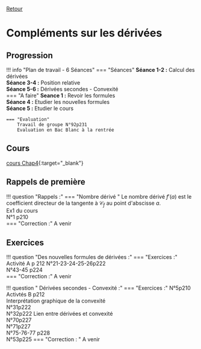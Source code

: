 [Retour](../../Chap.md)
# Compléments sur les dérivées

## Progression
!!! info "Plan de travail - 6 Séances"
    === "Séances" 
        **Séance 1-2 :** Calcul des dérivées  
        **Séance 3-4 :** Position relative  
        **Séance 5-6 :**  Dérivées secondes - Convexité  
    === "A faire"
        **Seance 1 :**  Revoir les formules  
        **Séance 4 :** Etudier les nouvelles formules  
        **Séance 5 :** Etudier le cours  
    
    === "Evaluation"  
        Travail de groupe N°92p231  
        Evaluation en Bac Blanc à la rentrée
    
## Cours 
[cours Chap4](./Cours-chap4.pdf){:target="_blank"}
## Rappels de première
!!! question "Rappels  :"
    === "Nombre dérivé "
        Le nombre dérivé $f'(a)$ est le coefficient directeur de la tangente à $\mathcal{C}_f$ au point d'abscisse $a$.  
        Ex1 du cours  
        N°1 p210  
    === "Correction :"
        A venir  
        <!--[Ex 1](./1.pdf){:target="_blank"}-->  
        
## Exercices 

        
!!! question "Des nouvelles formules de dérivées :"
    === "Exercices :" 
        Activité A p 212
        N°21-23-24-25-26p222  
        N°43-45 p224  
    === "Correction :"
        A venir
        <!--[Ex 21-23-24-25](./21-23-24-25.pdf){:target="_blank"}-->  
        <!--[Ex 43-45](./43-45.pdf){:target="_blank"}-->  


!!! question " Dérivées secondes - Convexité :"
    === "Exercices :"
        N°5p210
        Activtés B p212  
        Interprétation graphique de la convexité  
        N°31p222  
        N°32p222
        Lien entre dérivées et convexité  
        N°70p227    
        N°71p227  
        N°75-76-77 p228  
        N°53p225
    === "Correction : "
        A venir
        <!--[Ex 70](./70.pdf){:target="_blank"}-->  
        <!--[Ex 53](./53.pdf){:target="_blank"}-->  
        <!--[Ex 31](./31.pdf){:target="_blank"}-->  
        <!--[Ex 71](./71.pdf){:target="_blank"}-->  
        <!--[Ex 32](./32.pdf){:target="_blank"}-->  
        <!--[Ex 75-76-77](./75-76-77.pdf){:target="_blank"}-->  
